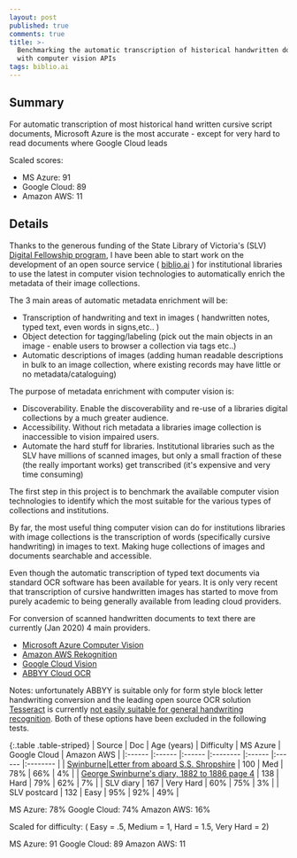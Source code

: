 ```yaml
---
layout: post
published: true
comments: true
title: >-
  Benchmarking the automatic transcription of historical handwritten documents
  with computer vision APIs
tags: biblio.ai
---
```

## Summary

For automatic transcription of most historical hand written cursive script documents, Microsoft Azure is the most accurate - except for very hard to read documents where Google Cloud leads

Scaled scores: 

- MS Azure: 91 
- Google Cloud: 89
- Amazon AWS: 11

## Details

Thanks to the generous funding of the State Library of Victoria's (SLV) [Digital Fellowship program](digital-fellowship), I have been able to start work on the development of an open source service ( [biblio.ai](biblio.ai) ) for institutional libraries to use the latest in computer vision technologies to automatically enrich the metadata of their image collections.

The 3 main areas of automatic metadata enrichment will be:

- Transcription of handwriting and text in images ( handwritten notes, typed text, even words in signs,etc.. )
- Object detection for tagging/labeling (pick out the main objects in an image - enable users to browser a collection via tags etc..)
- Automatic descriptions of images (adding human readable descriptions in bulk to an image collection, where existing records may have little or no metadata/cataloguing)

The purpose of metadata enrichment with computer vision is:

- Discoverability. Enable the discoverability and re-use of a libraries digital collections by a much greater audience. 
- Accessibility. Without rich metadata a libraries image collection is inaccessible to vision impaired users. 
- Automate the hard stuff for libraries. Institutional libraries such as the SLV have millions of scanned images, but only a small fraction of these (the really important works) get transcribed (it's expensive and very time consuming)

The first step in this project is to benchmark the available computer vision technologies to identify which the most suitable for the various types of collections and institutions.

By far, the most useful thing computer vision can do for institutions libraries with image collections is the transcription of words (specifically cursive handwriting) in images to text. Making huge collections of images and documents searchable and accessible.

Even though the automatic transcription of typed text documents via standard OCR software has been available for years. It is only very recent that transcription of cursive handwritten images has started to move from purely academic to being generally available from leading cloud providers.

For conversion of scanned handwritten documents to text there are currently (Jan 2020) 4 main providers. 

- [Microsoft Azure Computer Vision](https://azure.microsoft.com/en-gb/services/cognitive-services/computer-vision/) 
- [Amazon AWS Rekognition](https://aws.amazon.com/rekognition/)
- [Google Cloud Vision](https://cloud.google.com/vision/)
- [ABBYY Cloud OCR](https://www.abbyy.com/en-au/cloud-ocr-sdk/)

Notes: unfortunately ABBYY is suitable only for form style block letter handwriting conversion and the leading open source OCR solution [Tesseract](https://github.com/tesseract-ocr/tesseract) is currently [not easily suitable for general handwriting recognition](tesseract). Both of these options have been excluded in the following tests.

{:.table .table-striped}
| Source |  Doc                 | Age (years) | Difficulty   | MS Azure  | Google Cloud | Amazon AWS |
|:------ |:------ |:------ |:-------- |:------ |:------ |:-------- |
| [Swinburne|Letter from aboard S.S. Shropshire](swin-letter)     | 100  | Med         |  78%     |  66%      |  4%          |
| [George Swinburne's diary, 1882 to 1886 page 4](swin-diary)     | 138  | Hard         |  79%         |  62%               |  7%                 |
| SLV diary         | 167  | Very Hard |  60%         |  75%               |  3%                 |
| SLV postcard   | 132  | Easy          |  95%         |  92%               |  49%               | 

MS Azure: 78%
Google Cloud: 74%
Amazon AWS: 16%

Scaled for difficulty: ( Easy = .5, Medium = 1, Hard = 1.5, Very Hard = 2)

MS Azure: 91
Google Cloud: 89
Amazon AWS: 11

[swin-letter]: https://commons.swinburne.edu.au/items/cd53e247-3e39-458e-8582-9fa0a2a2e120/1/
[digital-fellowship]: https://www.slv.vic.gov.au/about-us/fellowships/digital-fellowship/current-fellow-justin-kelly
[biblio.ai]: https://biblio.ai
[tesseract]: https://github.com/tesseract-ocr/tesseract/wiki/FAQ#can-i-use-tesseract-for-handwriting-recognition